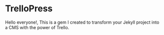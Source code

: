 # TrelloPress

Hello everyone!, This is a gem I created to transform your Jekyll project into a CMS with the power of Trello.
